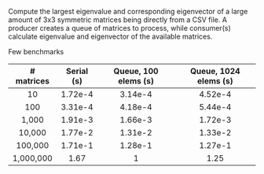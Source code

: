 Compute the largest eigenvalue and corresponding eigenvector of a large amount of 3x3 symmetric matrices being directly from a CSV file.
A producer creates a queue of matrices to process, while consumer(s) calculate eigenvalue and eigenvector of the available matrices.

Few benchmarks

| # matrices | Serial (s) | Queue, 100 elems (s) | Queue, 1024 elems (s) |
|:----------:|:----------:|:--------------:|:---------------:|
| 10 	     |   1.72e-4  |  3.14e-4       |  4.52e-4              |
| 100 	     |   3.31e-4  |  4.18e-4       |  5.44e-4              |
| 1,000      |   1.91e-3  |  1.66e-3       |  1.72e-3              |
| 10,000     |   1.77e-2  |  1.31e-2       |  1.33e-2              |
| 100,000    |   1.71e-1  |  1.28e-1       |  1.27e-1              |
| 1,000,000  |   1.67     |  1             |  1.25              |

